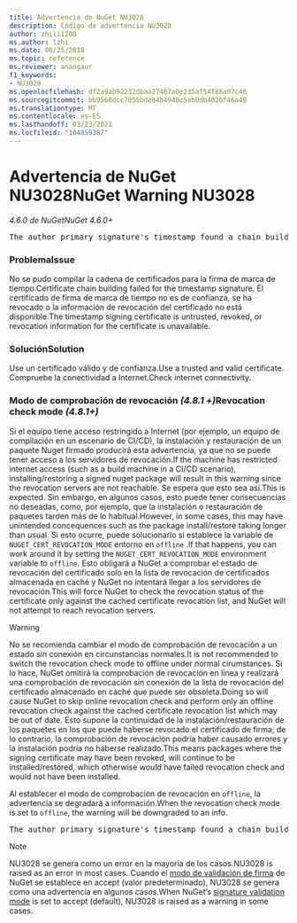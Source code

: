 ```yaml
---
title: Advertencia de NuGet NU3028
description: Código de advertencia NU3028
author: zhili1208
ms.author: lzhi
ms.date: 06/25/2018
ms.topic: reference
ms.reviewer: anangaur
f1_keywords:
- NU3028
ms.openlocfilehash: df2a9ab92232dbaa27467a0e235af54f88a07c48
ms.sourcegitcommit: bb9560dcc7055bde84b4940c5eb0db402bf46a48
ms.translationtype: MT
ms.contentlocale: es-ES
ms.lasthandoff: 03/23/2021
ms.locfileid: "104859387"
---
```

# <a name="nuget-warning-nu3028"></a><span data-ttu-id="02318-103">Advertencia de NuGet NU3028</span><span class="sxs-lookup"><span data-stu-id="02318-103">NuGet Warning NU3028</span></span>

<span data-ttu-id="02318-104">*4.6.0 de NuGet*</span><span class="sxs-lookup"><span data-stu-id="02318-104">*NuGet 4.6.0+*</span></span>

<pre>The author primary signature's timestamp found a chain building issue: The revocation function was unable to check revocation because the revocation server could not be reached. For more information, visit https://aka.ms/certificateRevocationMode</pre>

### <a name="issue"></a><span data-ttu-id="02318-105">Problema</span><span class="sxs-lookup"><span data-stu-id="02318-105">Issue</span></span>
<span data-ttu-id="02318-106">No se pudo compilar la cadena de certificados para la firma de marca de tiempo.</span><span class="sxs-lookup"><span data-stu-id="02318-106">Certificate chain building failed for the timestamp signature.</span></span> <span data-ttu-id="02318-107">El certificado de firma de marca de tiempo no es de confianza, se ha revocado o la información de revocación del certificado no está disponible.</span><span class="sxs-lookup"><span data-stu-id="02318-107">The timestamp signing certificate is untrusted, revoked, or revocation information for the certificate is unavailable.</span></span>

### <a name="solution"></a><span data-ttu-id="02318-108">Solución</span><span class="sxs-lookup"><span data-stu-id="02318-108">Solution</span></span>
<span data-ttu-id="02318-109">Use un certificado válido y de confianza.</span><span class="sxs-lookup"><span data-stu-id="02318-109">Use a trusted and valid certificate.</span></span> <span data-ttu-id="02318-110">Compruebe la conectividad a Internet.</span><span class="sxs-lookup"><span data-stu-id="02318-110">Check internet connectivity.</span></span>

### <a name="revocation-check-mode-481"></a><span data-ttu-id="02318-111">Modo de comprobación de revocación *(4.8.1 +)*</span><span class="sxs-lookup"><span data-stu-id="02318-111">Revocation check mode *(4.8.1+)*</span></span>
<span data-ttu-id="02318-112">Si el equipo tiene acceso restringido a Internet (por ejemplo, un equipo de compilación en un escenario de CI/CD), la instalación y restauración de un paquete Nuget firmado producirá esta advertencia, ya que no se puede tener acceso a los servidores de revocación.</span><span class="sxs-lookup"><span data-stu-id="02318-112">If the machine has restricted internet access (such as a build machine in a CI/CD scenario), installing/restoring a signed nuget package will result in this warning since the revocation servers are not reachable.</span></span> <span data-ttu-id="02318-113">Se espera que esto sea así.</span><span class="sxs-lookup"><span data-stu-id="02318-113">This is expected.</span></span>
<span data-ttu-id="02318-114">Sin embargo, en algunos casos, esto puede tener consecuencias no deseadas, como, por ejemplo, que la instalación o restauración de paquetes tarden más de lo habitual.</span><span class="sxs-lookup"><span data-stu-id="02318-114">However, in some cases, this may have unintended concequences such as the package install/restore taking longer than usual.</span></span> <span data-ttu-id="02318-115">Si esto ocurre, puede solucionarlo si establece la variable de `NUGET_CERT_REVOCATION_MODE` entorno en `offline` .</span><span class="sxs-lookup"><span data-stu-id="02318-115">If that happens, you can work around it by setting the `NUGET_CERT_REVOCATION_MODE` environment variable to `offline`.</span></span> <span data-ttu-id="02318-116">Esto obligará a NuGet a comprobar el estado de revocación del certificado solo en la lista de revocación de certificados almacenada en caché y NuGet no intentará llegar a los servidores de revocación.</span><span class="sxs-lookup"><span data-stu-id="02318-116">This will force NuGet to check the revocation status of the certificate only against the cached certificate revocation list, and NuGet will not attempt to reach revocation servers.</span></span>

> [!Warning]
> <span data-ttu-id="02318-117">No se recomienda cambiar el modo de comprobación de revocación a un estado sin conexión en circunstancias normales.</span><span class="sxs-lookup"><span data-stu-id="02318-117">It is not recommended to switch the revocation check mode to offline under normal cirumstances.</span></span> <span data-ttu-id="02318-118">Si lo hace, NuGet omitirá la comprobación de revocación en línea y realizará una comprobación de revocación sin conexión de la lista de revocación del certificado almacenado en caché que puede ser obsoleta.</span><span class="sxs-lookup"><span data-stu-id="02318-118">Doing so will cause NuGet to skip online revocation check and perform only an offline revocation check against the cached certificate revocation list which may be out of date.</span></span> <span data-ttu-id="02318-119">Esto supone la continuidad de la instalación/restauración de los paquetes en los que puede haberse revocado el certificado de firma; de lo contrario, la comprobación de revocación podría haber causado errores y la instalación podría no haberse realizado.</span><span class="sxs-lookup"><span data-stu-id="02318-119">This means packages where the signing certificate may have been revoked, will continue to be installed/restored, which otherwise would have failed revocation check and would not have been installed.</span></span>

<span data-ttu-id="02318-120">Al establecer el modo de comprobación de revocación en `offline`, la advertencia se degradará a información.</span><span class="sxs-lookup"><span data-stu-id="02318-120">When the revocation check mode is set to `offline`, the warning will be downgraded to an info.</span></span>

<pre>The author primary signature's timestamp found a chain building issue: The revocation function was unable to check revocation because the certificate is not available in the cached certificate revocation list and NUGET_CERT_REVOCATION_MODE environment variable has been set to offline. For more information, visit https://aka.ms/certificateRevocationMode.</pre>

> [!Note]
> <span data-ttu-id="02318-121">NU3028 se genera como un error en la mayoría de los casos.</span><span class="sxs-lookup"><span data-stu-id="02318-121">NU3028 is raised as an error in most cases.</span></span> <span data-ttu-id="02318-122">Cuando el [modo de validación de firma](../../consume-packages/installing-signed-packages.md#configure-package-signature-requirements) de NuGet se establece en accept (valor predeterminado), NU3028 se genera como una advertencia en algunos casos.</span><span class="sxs-lookup"><span data-stu-id="02318-122">When NuGet’s [signature validation mode](../../consume-packages/installing-signed-packages.md#configure-package-signature-requirements) is set to accept (default), NU3028 is raised as a warning in some cases.</span></span>
